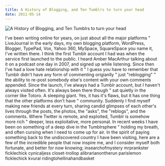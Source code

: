 ```yaml
---
title: A History of Blogging, and Ten Tumblrs to turn your head
date: 2011-05-14
---
```


![A History of Blogging, and Ten Tumblrs to turn your head](https://source.unsplash.com/l7dbl-sUg3k/1600x900)

I've been writing online for years, on just about all the major platforms " LiveJournal in the early days, my own blogging platform, WordPress, Blogger, TypePad, Vox, Yahoo 360, MySpace, SquareSpace you name it, I've written there. I think the first Tumblr account I had was when the service first launched to the public. I heard Amber MacArthur talking about it on a podcast one day in 2007, and signed up while listening. Since then I've had a love hate relationship with it " I guess you have to remember that Tumblr didn't have any form of commenting origianlly " just "reblogging" " the ability to re-post somebody else's content with your own comments appended. Since the launch, I've always had a Tumblr account, but I haven't always visited often. It's always been there though " sat quietly in the corner like Totoro. A sleeping giant. Yes, it has it's flaws, but it has one thing that the other platforms don't have " community. Suddenly I find myself making new friends at every turn, sharing candid glimpses of each other's lives through the posts, the photos, the "asks", the "reblogs", and the comments. Where Twitter is remote, and exploited, Tumblr is somehow more rich " deeper, less exploitative, more personal. In recent weeks I have been on something of a deep dive in the Tumblrsphere " holding my breath, and often cursing when I need to come up for air. In the spirit of paying something back to the undiscovered country I have been visiting, here are a few of the incredible people that now inspire me, and I consider myself both fortunate, and better for now knowing; insearchofmystery mrprankster ficklechick cynicaljess closet-trollop alibrarianontherun parislemon ficklechick kvural ridingtohellinahandbasket